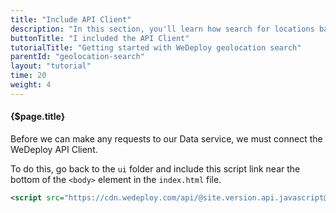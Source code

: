 ```yaml
---
title: "Include API Client"
description: "In this section, you'll learn how search for locations based on their coordinates using the WeDeploy API Client."
buttonTitle: "I included the API Client"
tutorialTitle: "Getting started with WeDeploy geolocation search"
parentId: "geolocation-search"
layout: "tutorial"
time: 20
weight: 4
---
```


#### {$page.title}

Before we can make any requests to our Data service, we must connect the WeDeploy API Client.

To do this, go back to the `ui` folder and include this script link near the bottom of the `<body>` element in the `index.html` file.

```xml
<script src="https://cdn.wedeploy.com/api/@site.version.api.javascript@/wedeploy.js"></script>
```
